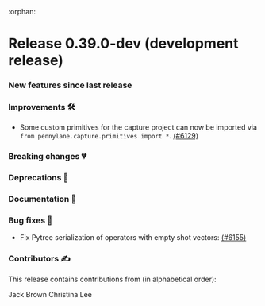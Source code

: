 :orphan:

# Release 0.39.0-dev (development release)

<h3>New features since last release</h3>

<h3>Improvements 🛠</h3>

* Some custom primitives for the capture project can now be imported via
  `from pennylane.capture.primitives import *`.
  [(#6129)](https://github.com/PennyLaneAI/pennylane/pull/6129)

<h3>Breaking changes 💔</h3>

<h3>Deprecations 👋</h3>

<h3>Documentation 📝</h3>

<h3>Bug fixes 🐛</h3>

* Fix Pytree serialization of operators with empty shot vectors:
  [(#6155)](https://github.com/PennyLaneAI/pennylane/pull/6155)

<h3>Contributors ✍️</h3>

This release contains contributions from (in alphabetical order):

Jack Brown
Christina Lee
